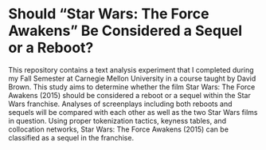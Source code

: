 # Should “Star Wars: The Force Awakens” Be Considered a Sequel or a Reboot?
This repository contains a text analysis experiment that I completed during my Fall Semester at Carnegie Mellon University in a course taught by David Brown. This study aims to determine whether the film Star Wars: The Force Awakens (2015) should be considered a reboot or a sequel within the Star Wars franchise. Analyses of screenplays including both reboots and sequels will be compared with each other as well as the two Star Wars films in question. Using proper tokenization tactics, keyness tables, and collocation networks, Star Wars: The Force Awakens (2015) can be classified as a sequel in the franchise.
